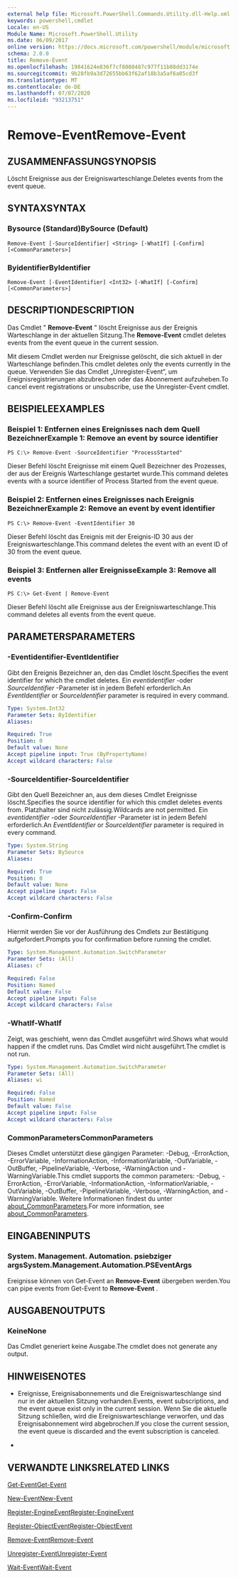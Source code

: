 ```yaml
---
external help file: Microsoft.PowerShell.Commands.Utility.dll-Help.xml
keywords: powershell,cmdlet
Locale: en-US
Module Name: Microsoft.PowerShell.Utility
ms.date: 06/09/2017
online version: https://docs.microsoft.com/powershell/module/microsoft.powershell.utility/remove-event?view=powershell-5.1&WT.mc_id=ps-gethelp
schema: 2.0.0
title: Remove-Event
ms.openlocfilehash: 19841624e836f7cf8080487c977f11b88dd3174e
ms.sourcegitcommit: 9b28fb9a3d72655bb63f62af18b3a5af6a05cd3f
ms.translationtype: MT
ms.contentlocale: de-DE
ms.lasthandoff: 07/07/2020
ms.locfileid: "93213751"
---
```

# <span data-ttu-id="91369-103">Remove-Event</span><span class="sxs-lookup"><span data-stu-id="91369-103">Remove-Event</span></span>

## <span data-ttu-id="91369-104">ZUSAMMENFASSUNG</span><span class="sxs-lookup"><span data-stu-id="91369-104">SYNOPSIS</span></span>
<span data-ttu-id="91369-105">Löscht Ereignisse aus der Ereigniswarteschlange.</span><span class="sxs-lookup"><span data-stu-id="91369-105">Deletes events from the event queue.</span></span>

## <span data-ttu-id="91369-106">SYNTAX</span><span class="sxs-lookup"><span data-stu-id="91369-106">SYNTAX</span></span>

### <span data-ttu-id="91369-107">Bysource (Standard)</span><span class="sxs-lookup"><span data-stu-id="91369-107">BySource (Default)</span></span>

```
Remove-Event [-SourceIdentifier] <String> [-WhatIf] [-Confirm] [<CommonParameters>]
```

### <span data-ttu-id="91369-108">Byidentifier</span><span class="sxs-lookup"><span data-stu-id="91369-108">ByIdentifier</span></span>

```
Remove-Event [-EventIdentifier] <Int32> [-WhatIf] [-Confirm] [<CommonParameters>]
```

## <span data-ttu-id="91369-109">DESCRIPTION</span><span class="sxs-lookup"><span data-stu-id="91369-109">DESCRIPTION</span></span>
<span data-ttu-id="91369-110">Das Cmdlet " **Remove-Event** " löscht Ereignisse aus der Ereignis Warteschlange in der aktuellen Sitzung.</span><span class="sxs-lookup"><span data-stu-id="91369-110">The **Remove-Event** cmdlet deletes events from the event queue in the current session.</span></span>

<span data-ttu-id="91369-111">Mit diesem Cmdlet werden nur Ereignisse gelöscht, die sich aktuell in der Warteschlange befinden.</span><span class="sxs-lookup"><span data-stu-id="91369-111">This cmdlet deletes only the events currently in the queue.</span></span>
<span data-ttu-id="91369-112">Verwenden Sie das Cmdlet „Unregister-Event“, um Ereignisregistrierungen abzubrechen oder das Abonnement aufzuheben.</span><span class="sxs-lookup"><span data-stu-id="91369-112">To cancel event registrations or unsubscribe, use the Unregister-Event cmdlet.</span></span>

## <span data-ttu-id="91369-113">BEISPIELE</span><span class="sxs-lookup"><span data-stu-id="91369-113">EXAMPLES</span></span>

### <span data-ttu-id="91369-114">Beispiel 1: Entfernen eines Ereignisses nach dem Quell Bezeichner</span><span class="sxs-lookup"><span data-stu-id="91369-114">Example 1: Remove an event by source identifier</span></span>

```
PS C:\> Remove-Event -SourceIdentifier "ProcessStarted"
```

<span data-ttu-id="91369-115">Dieser Befehl löscht Ereignisse mit einem Quell Bezeichner des Prozesses, der aus der Ereignis Warteschlange gestartet wurde.</span><span class="sxs-lookup"><span data-stu-id="91369-115">This command deletes events with a source identifier of Process Started from the event queue.</span></span>

### <span data-ttu-id="91369-116">Beispiel 2: Entfernen eines Ereignisses nach Ereignis Bezeichner</span><span class="sxs-lookup"><span data-stu-id="91369-116">Example 2: Remove an event by event identifier</span></span>

```
PS C:\> Remove-Event -EventIdentifier 30
```

<span data-ttu-id="91369-117">Dieser Befehl löscht das Ereignis mit der Ereignis-ID 30 aus der Ereigniswarteschlange.</span><span class="sxs-lookup"><span data-stu-id="91369-117">This command deletes the event with an event ID of 30 from the event queue.</span></span>

### <span data-ttu-id="91369-118">Beispiel 3: Entfernen aller Ereignisse</span><span class="sxs-lookup"><span data-stu-id="91369-118">Example 3: Remove all events</span></span>

```
PS C:\> Get-Event | Remove-Event
```

<span data-ttu-id="91369-119">Dieser Befehl löscht alle Ereignisse aus der Ereigniswarteschlange.</span><span class="sxs-lookup"><span data-stu-id="91369-119">This command deletes all events from the event queue.</span></span>

## <span data-ttu-id="91369-120">PARAMETERS</span><span class="sxs-lookup"><span data-stu-id="91369-120">PARAMETERS</span></span>

### <span data-ttu-id="91369-121">-Eventidentifier</span><span class="sxs-lookup"><span data-stu-id="91369-121">-EventIdentifier</span></span>
<span data-ttu-id="91369-122">Gibt den Ereignis Bezeichner an, den das Cmdlet löscht.</span><span class="sxs-lookup"><span data-stu-id="91369-122">Specifies the event identifier for which the cmdlet deletes.</span></span>
<span data-ttu-id="91369-123">Ein *eventidentifier* -oder *SourceIdentifier* -Parameter ist in jedem Befehl erforderlich.</span><span class="sxs-lookup"><span data-stu-id="91369-123">An *EventIdentifier* or *SourceIdentifier* parameter is required in every command.</span></span>

```yaml
Type: System.Int32
Parameter Sets: ByIdentifier
Aliases:

Required: True
Position: 0
Default value: None
Accept pipeline input: True (ByPropertyName)
Accept wildcard characters: False
```

### <span data-ttu-id="91369-124">-SourceIdentifier</span><span class="sxs-lookup"><span data-stu-id="91369-124">-SourceIdentifier</span></span>
<span data-ttu-id="91369-125">Gibt den Quell Bezeichner an, aus dem dieses Cmdlet Ereignisse löscht.</span><span class="sxs-lookup"><span data-stu-id="91369-125">Specifies the source identifier for which this cmdlet deletes events from.</span></span>
<span data-ttu-id="91369-126">Platzhalter sind nicht zulässig.</span><span class="sxs-lookup"><span data-stu-id="91369-126">Wildcards are not permitted.</span></span>
<span data-ttu-id="91369-127">Ein *eventidentifier* -oder *SourceIdentifier* -Parameter ist in jedem Befehl erforderlich.</span><span class="sxs-lookup"><span data-stu-id="91369-127">An *EventIdentifier* or *SourceIdentifier* parameter is required in every command.</span></span>

```yaml
Type: System.String
Parameter Sets: BySource
Aliases:

Required: True
Position: 0
Default value: None
Accept pipeline input: False
Accept wildcard characters: False
```

### <span data-ttu-id="91369-128">-Confirm</span><span class="sxs-lookup"><span data-stu-id="91369-128">-Confirm</span></span>
<span data-ttu-id="91369-129">Hiermit werden Sie vor der Ausführung des Cmdlets zur Bestätigung aufgefordert.</span><span class="sxs-lookup"><span data-stu-id="91369-129">Prompts you for confirmation before running the cmdlet.</span></span>

```yaml
Type: System.Management.Automation.SwitchParameter
Parameter Sets: (All)
Aliases: cf

Required: False
Position: Named
Default value: False
Accept pipeline input: False
Accept wildcard characters: False
```

### <span data-ttu-id="91369-130">-WhatIf</span><span class="sxs-lookup"><span data-stu-id="91369-130">-WhatIf</span></span>
<span data-ttu-id="91369-131">Zeigt, was geschieht, wenn das Cmdlet ausgeführt wird.</span><span class="sxs-lookup"><span data-stu-id="91369-131">Shows what would happen if the cmdlet runs.</span></span>
<span data-ttu-id="91369-132">Das Cmdlet wird nicht ausgeführt.</span><span class="sxs-lookup"><span data-stu-id="91369-132">The cmdlet is not run.</span></span>

```yaml
Type: System.Management.Automation.SwitchParameter
Parameter Sets: (All)
Aliases: wi

Required: False
Position: Named
Default value: False
Accept pipeline input: False
Accept wildcard characters: False
```

### <span data-ttu-id="91369-133">CommonParameters</span><span class="sxs-lookup"><span data-stu-id="91369-133">CommonParameters</span></span>
<span data-ttu-id="91369-134">Dieses Cmdlet unterstützt diese gängigen Parameter: -Debug, -ErrorAction, -ErrorVariable, -InformationAction, -InformationVariable, -OutVariable, -OutBuffer, -PipelineVariable, -Verbose, -WarningAction und -WarningVariable.</span><span class="sxs-lookup"><span data-stu-id="91369-134">This cmdlet supports the common parameters: -Debug, -ErrorAction, -ErrorVariable, -InformationAction, -InformationVariable, -OutVariable, -OutBuffer, -PipelineVariable, -Verbose, -WarningAction, and -WarningVariable.</span></span> <span data-ttu-id="91369-135">Weitere Informationen findest du unter [about_CommonParameters](https://go.microsoft.com/fwlink/?LinkID=113216).</span><span class="sxs-lookup"><span data-stu-id="91369-135">For more information, see [about_CommonParameters](https://go.microsoft.com/fwlink/?LinkID=113216).</span></span>

## <span data-ttu-id="91369-136">EINGABEN</span><span class="sxs-lookup"><span data-stu-id="91369-136">INPUTS</span></span>

### <span data-ttu-id="91369-137">System. Management. Automation. psiebziger args</span><span class="sxs-lookup"><span data-stu-id="91369-137">System.Management.Automation.PSEventArgs</span></span>
<span data-ttu-id="91369-138">Ereignisse können von Get-Event an **Remove-Event** übergeben werden.</span><span class="sxs-lookup"><span data-stu-id="91369-138">You can pipe events from Get-Event to **Remove-Event** .</span></span>

## <span data-ttu-id="91369-139">AUSGABEN</span><span class="sxs-lookup"><span data-stu-id="91369-139">OUTPUTS</span></span>

### <span data-ttu-id="91369-140">Keine</span><span class="sxs-lookup"><span data-stu-id="91369-140">None</span></span>
<span data-ttu-id="91369-141">Das Cmdlet generiert keine Ausgabe.</span><span class="sxs-lookup"><span data-stu-id="91369-141">The cmdlet does not generate any output.</span></span>

## <span data-ttu-id="91369-142">HINWEISE</span><span class="sxs-lookup"><span data-stu-id="91369-142">NOTES</span></span>

* <span data-ttu-id="91369-143">Ereignisse, Ereignisabonnements und die Ereigniswarteschlange sind nur in der aktuellen Sitzung vorhanden.</span><span class="sxs-lookup"><span data-stu-id="91369-143">Events, event subscriptions, and the event queue exist only in the current session.</span></span> <span data-ttu-id="91369-144">Wenn Sie die aktuelle Sitzung schließen, wird die Ereigniswarteschlange verworfen, und das Ereignisabonnement wird abgebrochen.</span><span class="sxs-lookup"><span data-stu-id="91369-144">If you close the current session, the event queue is discarded and the event subscription is canceled.</span></span>

*

## <span data-ttu-id="91369-145">VERWANDTE LINKS</span><span class="sxs-lookup"><span data-stu-id="91369-145">RELATED LINKS</span></span>

[<span data-ttu-id="91369-146">Get-Event</span><span class="sxs-lookup"><span data-stu-id="91369-146">Get-Event</span></span>](Get-Event.md)

[<span data-ttu-id="91369-147">New-Event</span><span class="sxs-lookup"><span data-stu-id="91369-147">New-Event</span></span>](New-Event.md)

[<span data-ttu-id="91369-148">Register-EngineEvent</span><span class="sxs-lookup"><span data-stu-id="91369-148">Register-EngineEvent</span></span>](Register-EngineEvent.md)

[<span data-ttu-id="91369-149">Register-ObjectEvent</span><span class="sxs-lookup"><span data-stu-id="91369-149">Register-ObjectEvent</span></span>](Register-ObjectEvent.md)

[<span data-ttu-id="91369-150">Remove-Event</span><span class="sxs-lookup"><span data-stu-id="91369-150">Remove-Event</span></span>](Remove-Event.md)

[<span data-ttu-id="91369-151">Unregister-Event</span><span class="sxs-lookup"><span data-stu-id="91369-151">Unregister-Event</span></span>](Unregister-Event.md)

[<span data-ttu-id="91369-152">Wait-Event</span><span class="sxs-lookup"><span data-stu-id="91369-152">Wait-Event</span></span>](Wait-Event.md)
